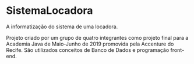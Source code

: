 # SistemaLocadora
A informatização do sistema de uma locadora.

Projeto criado por um grupo de quatro integrantes como projeto final para a Academia Java de Maio-Junho de 2019 promovida pela Accenture do Recife. São utilizados conceitos de Banco de Dados e programação front-end.


 
